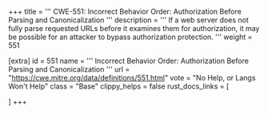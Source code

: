 +++
title = '''
CWE-551: Incorrect Behavior Order: Authorization Before Parsing and Canonicalization
'''
description	= '''
If a web server does not fully parse requested URLs before it examines them for authorization, it may be possible for an attacker to bypass authorization protection.
'''
weight = 551

[extra]
id = 551
name = '''
Incorrect Behavior Order: Authorization Before Parsing and Canonicalization
'''
url = "https://cwe.mitre.org/data/definitions/551.html"
vote = "No Help, or Langs Won't Help"
class = "Base"
clippy_helps = false
rust_docs_links = [
	
]
+++
